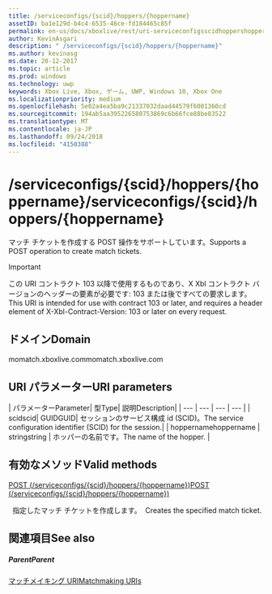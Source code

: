 ```yaml
---
title: /serviceconfigs/{scid}/hoppers/{hoppername}
assetID: ba1e129d-b4c4-6535-46ce-fd184465c85f
permalink: en-us/docs/xboxlive/rest/uri-serviceconfigsscidhoppershoppername.html
author: KevinAsgari
description: " /serviceconfigs/{scid}/hoppers/{hoppername}"
ms.author: kevinasg
ms.date: 20-12-2017
ms.topic: article
ms.prod: windows
ms.technology: uwp
keywords: Xbox Live, Xbox, ゲーム, UWP, Windows 10, Xbox One
ms.localizationpriority: medium
ms.openlocfilehash: 5e02a4ea5ba9c21337032daad44579f6001360cd
ms.sourcegitcommit: 194ab5aa395226580753869c6b66fce88be83522
ms.translationtype: MT
ms.contentlocale: ja-JP
ms.lasthandoff: 09/24/2018
ms.locfileid: "4150388"
---
```

# <a name="serviceconfigsscidhoppershoppername"></a><span data-ttu-id="d081b-104">/serviceconfigs/{scid}/hoppers/{hoppername}</span><span class="sxs-lookup"><span data-stu-id="d081b-104">/serviceconfigs/{scid}/hoppers/{hoppername}</span></span>

<span data-ttu-id="d081b-105">マッチ チケットを作成する POST 操作をサポートしています。</span><span class="sxs-lookup"><span data-stu-id="d081b-105">Supports a POST operation to create match tickets.</span></span>

> [!IMPORTANT]
> <span data-ttu-id="d081b-106">この URI コントラクト 103 以降で使用するものであり、X Xbl コントラクト バージョンのヘッダーの要素が必要です: 103 または後ですべての要求します。</span><span class="sxs-lookup"><span data-stu-id="d081b-106">This URI is intended for use with contract 103 or later, and requires a header element of X-Xbl-Contract-Version: 103 or later on every request.</span></span>

<a id="ID4ER"></a>


## <a name="domain"></a><span data-ttu-id="d081b-107">ドメイン</span><span class="sxs-lookup"><span data-stu-id="d081b-107">Domain</span></span>
<span data-ttu-id="d081b-108">momatch.xboxlive.com</span><span class="sxs-lookup"><span data-stu-id="d081b-108">momatch.xboxlive.com</span></span>  
<a id="ID4EW"></a>


## <a name="uri-parameters"></a><span data-ttu-id="d081b-109">URI パラメーター</span><span class="sxs-lookup"><span data-stu-id="d081b-109">URI parameters</span></span>

| <span data-ttu-id="d081b-110">パラメーター</span><span class="sxs-lookup"><span data-stu-id="d081b-110">Parameter</span></span>| <span data-ttu-id="d081b-111">型</span><span class="sxs-lookup"><span data-stu-id="d081b-111">Type</span></span>| <span data-ttu-id="d081b-112">説明</span><span class="sxs-lookup"><span data-stu-id="d081b-112">Description</span></span>|
| --- | --- | --- | --- |
| <span data-ttu-id="d081b-113">scid</span><span class="sxs-lookup"><span data-stu-id="d081b-113">scid</span></span>| <span data-ttu-id="d081b-114">GUID</span><span class="sxs-lookup"><span data-stu-id="d081b-114">GUID</span></span>| <span data-ttu-id="d081b-115">セッションのサービス構成 id (SCID)。</span><span class="sxs-lookup"><span data-stu-id="d081b-115">The service configuration identifier (SCID) for the session.</span></span>|
| <span data-ttu-id="d081b-116">hoppername</span><span class="sxs-lookup"><span data-stu-id="d081b-116">hoppername</span></span> | <span data-ttu-id="d081b-117">string</span><span class="sxs-lookup"><span data-stu-id="d081b-117">string</span></span> | <span data-ttu-id="d081b-118">ホッパーの名前です。</span><span class="sxs-lookup"><span data-stu-id="d081b-118">The name of the hopper.</span></span> |

<a id="ID4E2B"></a>


## <a name="valid-methods"></a><span data-ttu-id="d081b-119">有効なメソッド</span><span class="sxs-lookup"><span data-stu-id="d081b-119">Valid methods</span></span>

[<span data-ttu-id="d081b-120">POST (/serviceconfigs/{scid}/hoppers/{hoppername})</span><span class="sxs-lookup"><span data-stu-id="d081b-120">POST (/serviceconfigs/{scid}/hoppers/{hoppername})</span></span>](uri-serviceconfigsscidhoppershoppernamepost.md)

<span data-ttu-id="d081b-121">&nbsp;&nbsp;指定したマッチ チケットを作成します。</span><span class="sxs-lookup"><span data-stu-id="d081b-121">&nbsp;&nbsp;Creates the specified match ticket.</span></span>

<a id="ID4EFC"></a>


## <a name="see-also"></a><span data-ttu-id="d081b-122">関連項目</span><span class="sxs-lookup"><span data-stu-id="d081b-122">See also</span></span>

<a id="ID4EHC"></a>


##### <a name="parent"></a><span data-ttu-id="d081b-123">Parent</span><span class="sxs-lookup"><span data-stu-id="d081b-123">Parent</span></span>  

[<span data-ttu-id="d081b-124">マッチメイキング URI</span><span class="sxs-lookup"><span data-stu-id="d081b-124">Matchmaking URIs</span></span>](atoc-reference-matchtickets.md)
